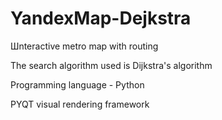 # YandexMap-Dejkstra
Шnteractive metro map with routing  

The search algorithm used is Dijkstra's algorithm  

Programming language - Python  

PYQT visual rendering framework  


